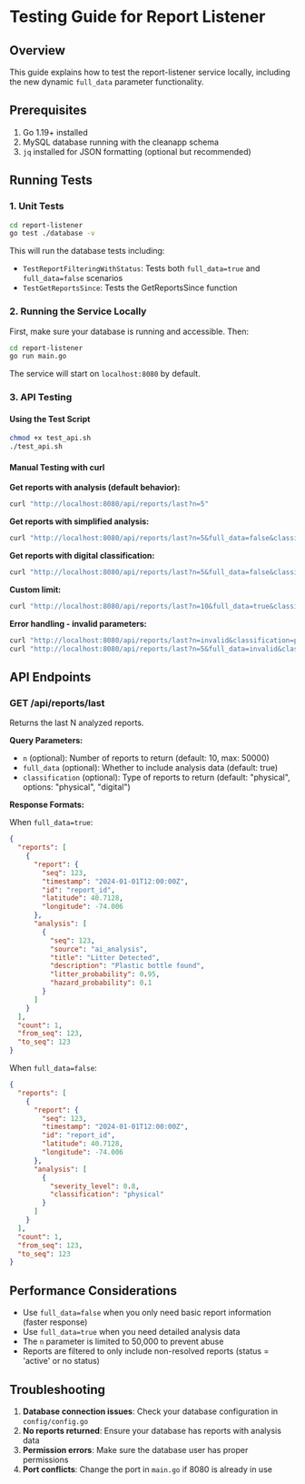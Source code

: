 # Testing Guide for Report Listener

## Overview

This guide explains how to test the report-listener service locally, including the new dynamic `full_data` parameter functionality.

## Prerequisites

1. Go 1.19+ installed
2. MySQL database running with the cleanapp schema
3. `jq` installed for JSON formatting (optional but recommended)

## Running Tests

### 1. Unit Tests

```bash
cd report-listener
go test ./database -v
```

This will run the database tests including:

- `TestReportFilteringWithStatus`: Tests both `full_data=true` and `full_data=false` scenarios
- `TestGetReportsSince`: Tests the GetReportsSince function

### 2. Running the Service Locally

First, make sure your database is running and accessible. Then:

```bash
cd report-listener
go run main.go
```

The service will start on `localhost:8080` by default.

### 3. API Testing

#### Using the Test Script

```bash
chmod +x test_api.sh
./test_api.sh
```

#### Manual Testing with curl

**Get reports with analysis (default behavior):**

```bash
curl "http://localhost:8080/api/reports/last?n=5"
```

**Get reports with simplified analysis:**

```bash
curl "http://localhost:8080/api/reports/last?n=5&full_data=false&classification=physical"
```

**Get reports with digital classification:**

```bash
curl "http://localhost:8080/api/reports/last?n=5&full_data=false&classification=digital"
```

**Custom limit:**

```bash
curl "http://localhost:8080/api/reports/last?n=10&full_data=true&classification=physical"
```

**Error handling - invalid parameters:**

```bash
curl "http://localhost:8080/api/reports/last?n=invalid&classification=physical"
curl "http://localhost:8080/api/reports/last?n=5&full_data=invalid&classification=physical"
```

## API Endpoints

### GET /api/reports/last

Returns the last N analyzed reports.

**Query Parameters:**

- `n` (optional): Number of reports to return (default: 10, max: 50000)
- `full_data` (optional): Whether to include analysis data (default: true)
- `classification` (optional): Type of reports to return (default: "physical", options: "physical", "digital")

**Response Formats:**

When `full_data=true`:

```json
{
  "reports": [
    {
      "report": {
        "seq": 123,
        "timestamp": "2024-01-01T12:00:00Z",
        "id": "report_id",
        "latitude": 40.7128,
        "longitude": -74.006
      },
      "analysis": [
        {
          "seq": 123,
          "source": "ai_analysis",
          "title": "Litter Detected",
          "description": "Plastic bottle found",
          "litter_probability": 0.95,
          "hazard_probability": 0.1
        }
      ]
    }
  ],
  "count": 1,
  "from_seq": 123,
  "to_seq": 123
}
```

When `full_data=false`:

```json
{
  "reports": [
    {
      "report": {
        "seq": 123,
        "timestamp": "2024-01-01T12:00:00Z",
        "id": "report_id",
        "latitude": 40.7128,
        "longitude": -74.006
      },
      "analysis": [
        {
          "severity_level": 0.8,
          "classification": "physical"
        }
      ]
    }
  ],
  "count": 1,
  "from_seq": 123,
  "to_seq": 123
}
```

## Performance Considerations

- Use `full_data=false` when you only need basic report information (faster response)
- Use `full_data=true` when you need detailed analysis data
- The `n` parameter is limited to 50,000 to prevent abuse
- Reports are filtered to only include non-resolved reports (status = 'active' or no status)

## Troubleshooting

1. **Database connection issues**: Check your database configuration in `config/config.go`
2. **No reports returned**: Ensure your database has reports with analysis data
3. **Permission errors**: Make sure the database user has proper permissions
4. **Port conflicts**: Change the port in `main.go` if 8080 is already in use
